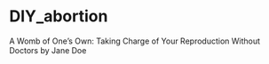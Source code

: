 DIY_abortion
============

A Womb of One’s Own: Taking Charge of Your Reproduction Without Doctors by Jane Doe
